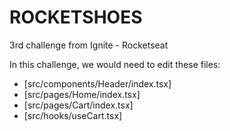 # ROCKETSHOES
3rd challenge from Ignite - Rocketseat

In this challenge, we would need to edit these files:
- [src/components/Header/index.tsx]
- [src/pages/Home/index.tsx]
- [src/pages/Cart/index.tsx]
- [src/hooks/useCart.tsx]
